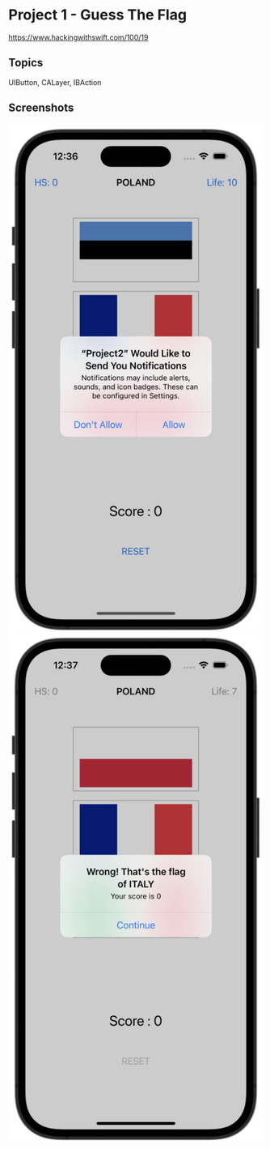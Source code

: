 # Project 1 - Guess The Flag

https://www.hackingwithswift.com/100/19

## Topics

UIButton, CALayer, IBAction

## Screenshots

![screenshot1](screenshots/screen01.png)
![screenshot2](screenshots/screen02.png)
